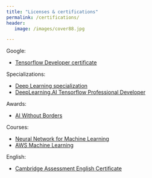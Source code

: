 ```yaml
---
title: "Licenses & certifications"
permalink: /certifications/
header:
   image: /images/cover88.jpg

---
```


Google:
  - [Tensorflow Developer certificate](https://alpharouk.github.io/google-certificate/)

Specializations:
  - [Deep Learning specialization](https://alpharouk.github.io/DL-specialisazion/)
  - [DeepLearning.AI Tensorflow Professional Developer](https://alpharouk.github.io/TF-pro/)

Awards:
  - [AI Without Borders](https://alpharouk.github.io/AIWB/)
  
Courses:
  - [Neural Network for Machine Learning ](https://alpharouk.github.io/NN-for-ML/)
  - [AWS Machine Learning](https://alpharouk.github.io/AWS-ML/)
  
English:
  - [Cambridge Assessment English Certificate](https://alpharouk.github.io/eng-cert/)

